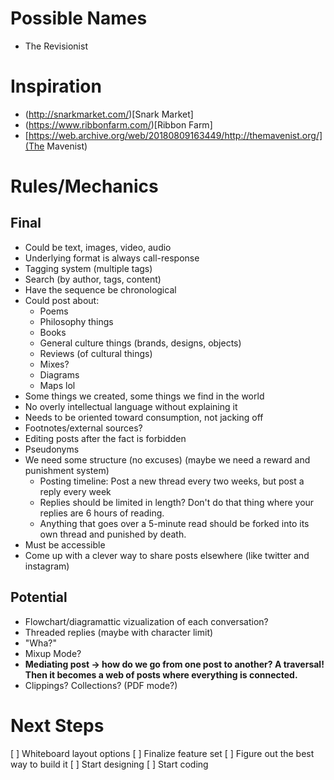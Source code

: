 # Possible Names
- The Revisionist

# Inspiration
- (http://snarkmarket.com/)[Snark Market]
- (https://www.ribbonfarm.com/)[Ribbon Farm]
- [https://web.archive.org/web/20180809163449/http://themavenist.org/](The Mavenist)

# Rules/Mechanics
## Final
- Could be text, images, video, audio
- Underlying format is always call-response
- Tagging system (multiple tags)
- Search (by author, tags, content)
- Have the sequence be chronological
- Could post about:
  - Poems
  - Philosophy things
  - Books
  - General culture things (brands, designs, objects)
  - Reviews (of cultural things)
  - Mixes?
  - Diagrams
  - Maps lol
- Some things we created, some things we find in the world
- No overly intellectual language without explaining it
- Needs to be oriented toward consumption, not jacking off
- Footnotes/external sources?
- Editing posts after the fact is forbidden
- Pseudonyms
- We need some structure (no excuses) (maybe we need a reward and punishment system)
  - Posting timeline: Post a new thread every two weeks, but post a reply every week
  - Replies should be limited in length? Don't do that thing where your replies are 6 hours of reading.
  - Anything that goes over a 5-minute read should be forked into its own thread and punished by death.
- Must be accessible
- Come up with a clever way to share posts elsewhere (like twitter and instagram)

## Potential
- Flowchart/diagramattic vizualization of each conversation?
- Threaded replies (maybe with character limit)
- "Wha?"
- Mixup Mode?
- **Mediating post -> how do we go from one post to another? A traversal! Then it becomes a web of posts where everything is connected.**
- Clippings? Collections? (PDF mode?)

# Next Steps
[ ] Whiteboard layout options
[ ] Finalize feature set
[ ] Figure out the best way to build it
[ ] Start designing
[ ] Start coding
